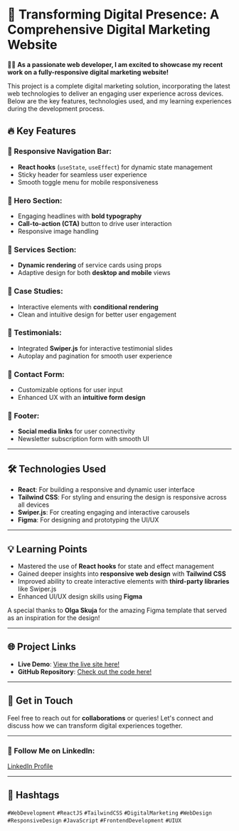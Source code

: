 # 🚀 Transforming Digital Presence: A Comprehensive Digital Marketing Website

👨‍💻 **As a passionate web developer, I am excited to showcase my recent work on a fully-responsive digital marketing website!**

This project is a complete digital marketing solution, incorporating the latest web technologies to deliver an engaging user experience across devices. Below are the key features, technologies used, and my learning experiences during the development process.

## 🔥 Key Features

### 🌟 Responsive Navigation Bar:
- **React hooks** (`useState`, `useEffect`) for dynamic state management
- Sticky header for seamless user experience
- Smooth toggle menu for mobile responsiveness

### 🌟 Hero Section:
- Engaging headlines with **bold typography**
- **Call-to-action (CTA)** button to drive user interaction
- Responsive image handling

### 🌟 Services Section:
- **Dynamic rendering** of service cards using props
- Adaptive design for both **desktop and mobile** views

### 🌟 Case Studies:
- Interactive elements with **conditional rendering**
- Clean and intuitive design for better user engagement

### 🌟 Testimonials:
- Integrated **Swiper.js** for interactive testimonial slides
- Autoplay and pagination for smooth user experience

### 🌟 Contact Form:
- Customizable options for user input
- Enhanced UX with an **intuitive form design**

### 🌟 Footer:
- **Social media links** for user connectivity
- Newsletter subscription form with smooth UI

---

## 🛠️ Technologies Used
- **React**: For building a responsive and dynamic user interface
- **Tailwind CSS**: For styling and ensuring the design is responsive across all devices
- **Swiper.js**: For creating engaging and interactive carousels
- **Figma**: For designing and prototyping the UI/UX

---

## 💡 Learning Points
- Mastered the use of **React hooks** for state and effect management
- Gained deeper insights into **responsive web design** with **Tailwind CSS**
- Improved ability to create interactive elements with **third-party libraries** like Swiper.js
- Enhanced UI/UX design skills using **Figma**

A special thanks to **Olga Skuja** for the amazing Figma template that served as an inspiration for the design!

---

## 🌐 Project Links
- **Live Demo**: [View the live site here!](https://lnkd.in/dYbBpFVg)
- **GitHub Repository**: [Check out the code here!](https://lnkd.in/ddAUdeAb)

---

## 📢 Get in Touch
Feel free to reach out for **collaborations** or queries! Let's connect and discuss how we can transform digital experiences together.

---

### 📍 Follow Me on LinkedIn:
[LinkedIn Profile](https://lnkd.in/dkJKrADu)

---

## 🔖 Hashtags
`#WebDevelopment` `#ReactJS` `#TailwindCSS` `#DigitalMarketing` `#WebDesign` `#ResponsiveDesign` `#JavaScript` `#FrontendDevelopment` `#UIUX`

